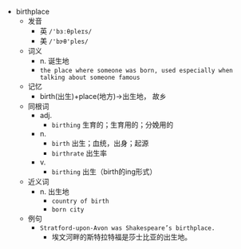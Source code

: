 - birthplace
  - 发音
    - 英 `/'bɜːθpleɪs/`
    - 美 `/'bɝθ'ples/`
  - 词义
    - n. 诞生地
    - `the place where someone was born, used especially when talking about someone famous`
  - 记忆
    - birth(出生)+place(地方)→出生地， 故乡
  - 同根词
    - adj.
      - `birthing` 生育的；生育用的；分娩用的
    - n.
      - `birth` 出生；血统，出身；起源
      - `birthrate` 出生率
    - v.
      - `birthing` 出生（birth的ing形式）
  - 近义词
    - n. 出生地
      - `country of birth`
      - `born city`
  - 例句
    - `Stratford-upon-Avon was Shakespeare’s birthplace.`
      - 埃文河畔的斯特拉特福是莎士比亚的出生地。

